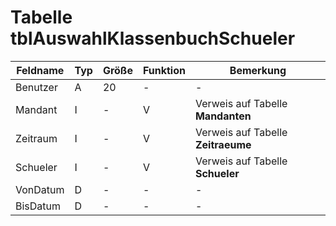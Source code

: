 #  Tabelle tblAuswahlKlassenbuchSchueler


| Feldname | Typ | Größe | Funktion | Bemerkung                          |
|----------|-----|-------|----------|------------------------------------|
| Benutzer | A   | 20    | -        | -                                  |
| Mandant  | I   | -     | V        | Verweis auf Tabelle **Mandanten**  |
| Zeitraum | I   | -     | V        | Verweis auf Tabelle **Zeitraeume** |
| Schueler | I   | -     | V        | Verweis auf Tabelle **Schueler**   |
| VonDatum | D   | -     | -        | -                                  |
| BisDatum | D   | -     | -        | -                                  |


